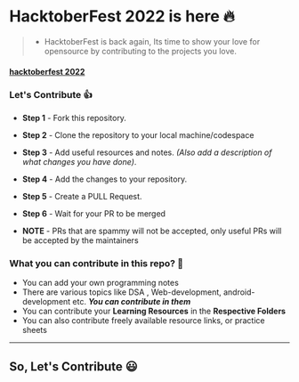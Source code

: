 # HacktoberFest 2022 is here :fire:

<p align="center">
    <a href="https://hacktoberfest.digitalocean.com/">
    </a>
</p>

> - HacktoberFest is back again, Its time to show your love for opensource by contributing to the projects you love.

#### [hacktoberfest 2022](https://hacktoberfest.digitalocean.com/)

### Let's Contribute :+1:

- **Step 1** - Fork this repository.
- **Step 2** - Clone the repository to your local machine/codespace
- **Step 3** - Add useful resources and notes. _(Also add a description of what changes you have done)_.
- **Step 4** - Add the changes to your repository.
- **Step 5** - Create a PULL Request.
- **Step 6** - Wait for your PR to be merged

- **NOTE** - PRs that are spammy will not be accepted, only useful PRs will be accepted by the maintainers

### What you can contribute in this repo? :punch:

- You can add your own programming notes
- There are various topics like DSA , Web-development, android-development etc. **_You can contribute in them_**
- You can contribute your **Learning Resources** in the **Respective Folders**
- You can also contribute freely available resource links, or practice sheets

---
##                                                          So, Let's Contribute :smiley:
